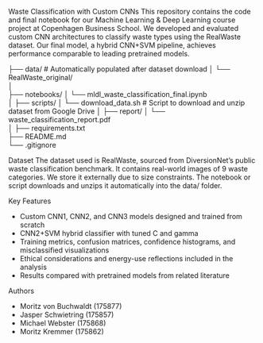 Waste Classification with Custom CNNs
This repository contains the code and final notebook for our Machine Learning & Deep Learning course project at Copenhagen Business School. We developed and evaluated custom CNN architectures to classify waste types using the RealWaste dataset. Our final model, a hybrid CNN+SVM pipeline, achieves performance comparable to leading pretrained models.

├── data/                            # Automatically populated after dataset download
│   └── RealWaste_original/         
│                      
├── notebooks/
│   └── mldl_waste_classification_final.ipynb   
│
├── scripts/
│   └── download_data.sh            # Script to download and unzip dataset from Google Drive
│
├── report/
│   └── waste_classification_report.pdf       
│
├── requirements.txt              
├── README.md                     
└── .gitignore                     


Dataset
The dataset used is RealWaste, sourced from DiversionNet’s public waste classification benchmark. It contains real-world images of 9 waste categories. We store it externally due to size constraints. The notebook or script downloads and unzips it automatically into the data/ folder.

Key Features
- Custom CNN1, CNN2, and CNN3 models designed and trained from scratch
- CNN2+SVM hybrid classifier with tuned C and gamma
- Training metrics, confusion matrices, confidence histograms, and misclassified visualizations
- Ethical considerations and energy-use reflections included in the analysis
- Results compared with pretrained models from related literature

Authors
- Moritz von Buchwaldt (175877)
- Jasper Schwietring (175857)
- Michael Webster (175868)
- Moritz Kremmer (175862)
